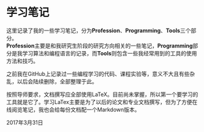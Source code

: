 # 学习笔记
这里记录了我的一些学习笔记，分为**Profession**、**Programming**、**Tools**三个部分。  
**Profession**主要是和我研究生阶段的研究方向相关的一些笔记，**Programming**部分是我学习算法和编程语言的记录，而**Tools**则包含一些我经常用到的工具的使用方法和技巧。  

之前我在GitHub上记录过一些编程学习的代码、课程实验等，意义不大且有些杂乱，以后会陆续删除，全部整理于此。  

按照导师要求，文档撰写应全部使用LaTeX。目前尚未掌握，所以第一个要学习的工具就是它了。学习LaTex主要是为了以后的论文和专业文档撰写，但为了方便在线阅览笔记，我也会给每份文档配一个Markdown版本。  

2017年3月31日
